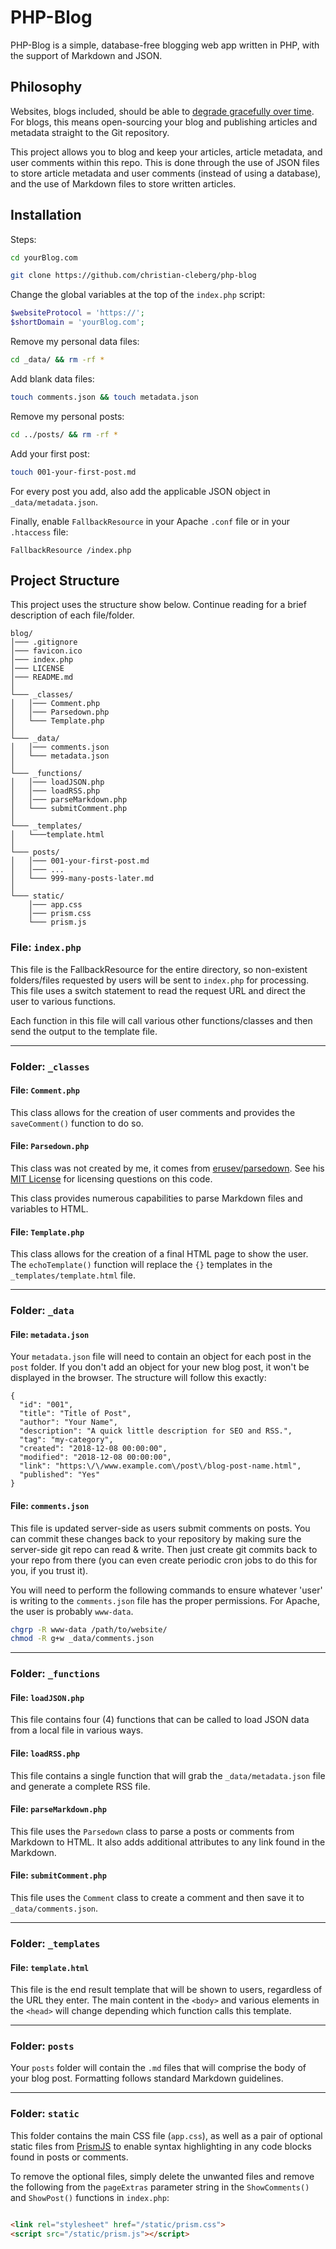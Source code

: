 # PHP-Blog

PHP-Blog is a simple, database-free blogging web app written in PHP, with the support of Markdown and JSON.

## Philosophy

Websites, blogs included, should be able
to [degrade gracefully over time](https://brandur.org/fragments/graceful-degradation-time). For blogs, this means
open-sourcing your blog and publishing articles and metadata straight to the Git repository.

This project allows you to blog and keep your articles, article metadata, and user comments within this repo. This is
done through the use of JSON files to store article metadata and user comments (instead of using a database), and the
use of Markdown files to store written articles.

## Installation

Steps:

```bash
cd yourBlog.com
```

```bash
git clone https://github.com/christian-cleberg/php-blog
```

Change the global variables at the top of the `index.php` script:

```php
$websiteProtocol = 'https://';
$shortDomain = 'yourBlog.com';
```

Remove my personal data files:

```bash
cd _data/ && rm -rf *
```

Add blank data files:

```bash
touch comments.json && touch metadata.json
```

Remove my personal posts:

```bash
cd ../posts/ && rm -rf *
```

Add your first post:

```bash
touch 001-your-first-post.md
```

For every post you add, also add the applicable JSON object in `_data/metadata.json`.

Finally, enable `FallbackResource` in your Apache `.conf` file or in your `.htaccess` file:

```apacheconf
FallbackResource /index.php
```

## Project Structure

This project uses the structure show below. Continue reading for a brief description of each file/folder.

```text
blog/
│─── .gitignore
│─── favicon.ico
│─── index.php
│─── LICENSE
│─── README.md
│
└─── _classes/
│   │─── Comment.php
│   │─── Parsedown.php
│   └─── Template.php
│   
└─── _data/
│   │─── comments.json
│   └─── metadata.json
│   
└─── _functions/
│   │─── loadJSON.php
│   │─── loadRSS.php
│   │─── parseMarkdown.php
│   └─── submitComment.php
│   
└─── _templates/
│   └───template.html
│   
└─── posts/
│   │─── 001-your-first-post.md
│   │─── ...
│   └─── 999-many-posts-later.md
│   
└─── static/
    │─── app.css
    │─── prism.css
    └─── prism.js
```

### File: `index.php`

This file is the FallbackResource for the entire directory, so non-existent folders/files requested by users will be
sent to `index.php` for processing. This file uses a switch statement to read the request URL and direct the user to
various functions.

Each function in this file will call various other functions/classes and then send the output to the template file.

---

### Folder: `_classes`

#### File: `Comment.php`

This class allows for the creation of user comments and provides the `saveComment()` function to do so.

#### File: `Parsedown.php`

This class was not created by me, it comes from [erusev/parsedown](https://github.com/erusev/parsedown). See
his [MIT License](https://raw.githubusercontent.com/erusev/parsedown/master/LICENSE.txt) for licensing questions on this
code.

This class provides numerous capabilities to parse Markdown files and variables to HTML.

#### File: `Template.php`

This class allows for the creation of a final HTML page to show the user. The `echoTemplate()` function will replace
the `{}` templates in the `_templates/template.html` file.

---

### Folder: `_data`

#### File: `metadata.json`

Your `metadata.json` file will need to contain an object for each post in the `post` folder. If you don't add an object
for your new blog post, it won't be displayed in the browser. The structure will follow this exactly:

```
{
  "id": "001",
  "title": "Title of Post",
  "author": "Your Name",
  "description": "A quick little description for SEO and RSS.",
  "tag": "my-category",
  "created": "2018-12-08 00:00:00",
  "modified": "2018-12-08 00:00:00",
  "link": "https:\/\/www.example.com\/post\/blog-post-name.html",
  "published": "Yes"
}
```

#### File: `comments.json`

This file is updated server-side as users submit comments on posts. You can commit these changes back to your repository
by making sure the server-side git repo can read & write. Then just create git commits back to your repo from there (you
can even create periodic cron jobs to do this for you, if you trust it).

You will need to perform the following commands to ensure whatever 'user' is writing to the `comments.json` file has the
proper permissions. For Apache, the user is probably `www-data`.

```bash
chgrp -R www-data /path/to/website/
chmod -R g+w _data/comments.json
```

---

### Folder: `_functions`

#### File: `loadJSON.php`

This file contains four (4) functions that can be called to load JSON data from a local file in various ways.

#### File: `loadRSS.php`

This file contains a single function that will grab the `_data/metadata.json` file and generate a complete RSS file.

#### File: `parseMarkdown.php`

This file uses the `Parsedown` class to parse a posts or comments from Markdown to HTML. It also adds additional
attributes to any link found in the Markdown.

#### File: `submitComment.php`

This file uses the `Comment` class to create a comment and then save it to `_data/comments.json`.

---

### Folder: `_templates`

#### File: `template.html`

This file is the end result template that will be shown to users, regardless of the URL they enter. The main content in
the `<body>` and various elements in the `<head>` will change depending which function calls this template.

---

### Folder: `posts`

Your `posts` folder will contain the `.md` files that will comprise the body of your blog post. Formatting follows
standard Markdown guidelines.

---

### Folder: `static`

This folder contains the main CSS file (`app.css`), as well as a pair of optional static files
from [PrismJS](https://prismjs.com) to enable syntax highlighting in any code blocks found in posts or comments.

To remove the optional files, simply delete the unwanted files and remove the following from the `pageExtras` parameter
string in the `ShowComments()` and `ShowPost()` functions in `index.php`:

```html

<link rel="stylesheet" href="/static/prism.css">
<script src="/static/prism.js"></script>
```
